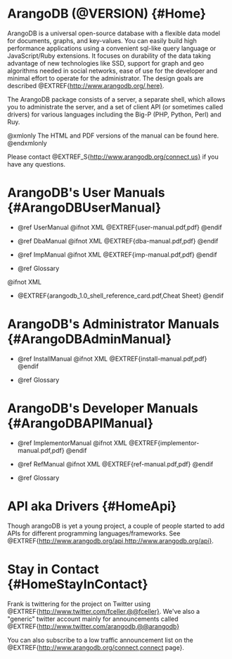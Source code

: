 ArangoDB (@VERSION) {#Home}
===========================

ArangoDB is a universal open-source database with a flexible data
model for documents, graphs, and key-values. You can easily build high
performance applications using a convenient sql-like query language or
JavaScript/Ruby extensions.  It focuses on durability of the data
taking advantage of new technologies like SSD, support for graph and
geo algorithms needed in social networks, ease of use for the
developer and minimal effort to operate for the administrator. The
design goals are described @EXTREF{http://www.arangodb.org/,here}.

The ArangoDB package consists of a server, a separate shell, which
allows you to administrate the server, and a set of client API (or
sometimes called drivers) for various languages including the Big-P
(PHP, Python, Perl) and Ruy.

@xmlonly
The HTML and PDF versions of the manual can be found
<ulink url="http://www.arangodb.org/manuals">here</ulink>.
@endxmlonly

Please contact @EXTREF_S{http://www.arangodb.org/connect,us} if you
have any questions.

ArangoDB's User Manuals {#ArangoDBUserManual}
=============================================

- @ref UserManual @ifnot XML @EXTREF{user-manual.pdf,pdf} @endif

- @ref DbaManual @ifnot XML @EXTREF{dba-manual.pdf,pdf} @endif

- @ref ImpManual @ifnot XML @EXTREF{imp-manual.pdf,pdf} @endif

- @ref Glossary

@ifnot XML 
- @EXTREF{arangodb_1.0_shell_reference_card.pdf,Cheat Sheet} 
@endif

ArangoDB's Administrator Manuals {#ArangoDBAdminManual}
=======================================================

- @ref InstallManual @ifnot XML @EXTREF{install-manual.pdf,pdf} @endif

- @ref Glossary

ArangoDB's Developer Manuals {#ArangoDBAPIManual}
=================================================

- @ref ImplementorManual @ifnot XML @EXTREF{implementor-manual.pdf,pdf} @endif

- @ref RefManual @ifnot XML @EXTREF{ref-manual.pdf,pdf} @endif

- @ref Glossary

API aka Drivers {#HomeApi}
==========================

Though arangoDB is yet a young project, a couple of people started to
add APIs for different programming languages/frameworks. See
@EXTREF{http://www.arangodb.org/api,http://www.arangodb.org/api}.

Stay in Contact {#HomeStayInContact}
====================================

Frank is twittering for the project on Twitter using
@EXTREF{http://www.twitter.com/fceller,@@fceller}. We've also a
"generic" twitter account mainly for announcements called
@EXTREF{http://www.twitter.com/arangodb,@@arangodb}

You can also subscribe to a low traffic announcement list on the
@EXTREF{http://www.arangodb.org/connect,connect page}.
